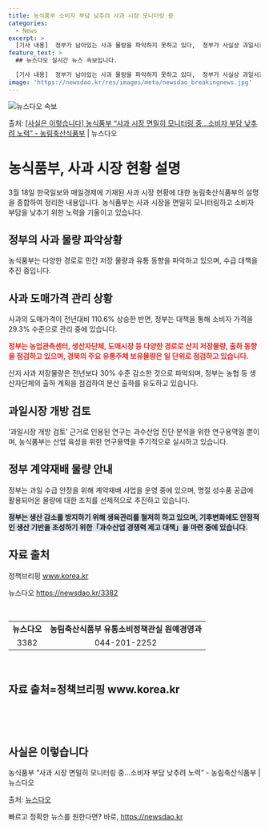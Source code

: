 ```yaml
---
title: 농식품부 소비자 부담 낮추려 사과 시장 모니터링 중
categories:
  - News
excerpt: >
  [기사 내용]  정부가 남아있는 사과 물량을 파악하지 못하고 있다,  정부가 사실상 과일시장 개방을 검토, …
feature_text: >
  ## 뉴스다오 실시간 뉴스 속보입니다.

  [기사 내용]  정부가 남아있는 사과 물량을 파악하지 못하고 있다,  정부가 사실상 과일시장 개방을 검토, …
image: 'https://newsdao.kr/res/images/meta/newsdao_breakingnews.jpg'
---
```


![뉴스다오 속보](https://newsdao.kr/res/images/meta/newsdao_breakingnews.jpg)

<p>출처: <a href="https://newsdao.kr/3382" rel="dofollow">[사실은 이렇습니다] 농식품부 “사과 시장 면밀히 모니터링 중…소비자 부담 낮추려 노력” - 농림축산식품부</a> | 뉴스다오</p>

<h1>농식품부, 사과 시장 현황 설명</h1>
<p data-ke-size="size16">3월 18일 한국일보와 매일경제에 기재된 사과 시장 현황에 대한 농림축산식품부의 설명을 종합하여 정리한 내용입니다. 농식품부는 사과 시장을 면밀히 모니터링하고 소비자 부담을 낮추기 위한 노력을 기울이고 있습니다.</p>

<h2 data-ke-size="size26">정부의 사과 물량 파악상황</h2>
<p data-ke-size="size16">농식품부는 다양한 경로로 민간 저장 물량과 유통 동향을 파악하고 있으며, 수급 대책을 추진 중입니다.</p>

<h2 data-ke-size="size26">사과 도매가격 관리 상황</h2>
<p data-ke-size="size16">사과의 도매가격이 전년대비 110.6% 상승한 반면, 정부는 대책을 통해 소비자 가격을 29.3% 수준으로 관리 중에 있습니다.</p>
<p data-ke-size="size16"><b><span style="color: #ee2323;">정부는 농업관측센터, 생산자단체, 도매시장 등 다양한 경로로 산지 저장물량, 출하 동향을 점검하고 있으며, 경북의 주요 유통주체 보유물량은 일 단위로 점검하고 있습니다.</span></b></p>
<p data-ke-size="size16">산지 사과 저장물량은 전년보다 30% 수준 감소한 것으로 파악되며, 정부는 농협 등 생산자단체의 출하 계획을 점검하여 분산 출하를 유도하고 있습니다.</p>

<h2 data-ke-size="size26">과일시장 개방 검토</h2>
<p data-ke-size="size16">‘과일시장 개방 검토’ 근거로 인용된 연구는 과수산업 진단·분석을 위한 연구용역일 뿐이며, 농식품부는 산업 육성을 위한 연구용역을 주기적으로 실시하고 있습니다.</p>

<h2 data-ke-size="size26">정부 계약재배 물량 안내</h2>
<p data-ke-size="size16">정부는 과일 수급 안정을 위해 계약재배 사업을 운영 중에 있으며, 명절 성수품 공급에 활용되어온 물량에 대한 조치를 선제적으로 추진하고 있습니다.</p>
<p data-ke-size="size16"><b><span style="background-color: #21538527;">정부는 생산 감소를 방지하기 위해 생육관리를 철저히 하고 있으며, 기후변화에도 안정적인 생산 기반을 조성하기 위한「과수산업 경쟁력 제고 대책」을 마련 중에 있습니다.</span></b></p>

<p data-ke-size="size16"></p>
<h2 data-ke-size="size26">자료 출처</h2>
<p data-ke-size="size16">정책브리핑 <a href="https://www.korea.kr/">www.korea.kr</a></p>
<p data-ke-size="size16">뉴스다오 <a href="https://newsdao.kr/3382">https://newsdao.kr/3382</a></p>
<p data-ke-size="size16"></p>
<p data-ke-size="size16">&nbsp;</p>
<table>
<tbody>
<tr>
<td style="text-align: center; height: 17px;"><b>뉴스다오</b></td>
<td style="text-align: center; height: 17px;"><b>농림축산식품부 유통소비정책관실 원예경영과</b></td>
</tr>
<tr>
<td style="text-align: center; height: 17px;">3382</td>
<td style="text-align: center; height: 17px;">044-201-2252</td>
</tr>
</tbody>
</table>
<p data-ke-size="size16">&nbsp;</p>
<h2 data-ke-size="size26">자료 출처=정책브리핑 www.korea.kr</h2>
<p data-ke-size="size16">&nbsp;</p>
<p data-ke-size="size16">&nbsp;</p>
<h2 data-ke-size="size26">사실은 이렇습니다</h2>
<p data-ke-size="size16">농식품부 “사과 시장 면밀히 모니터링 중…소비자 부담 낮추려 노력” - 농림축산식품부 | 뉴스다오</p>
<p data-ke-size="size16">출처: <a href="https://newsdao.kr/3382">뉴스다오</a></p>
 

빠르고 정확한 뉴스를 원한다면? 바로, <a href="https://newsdao.kr" rel="dofollow">https://newsdao.kr</a>


